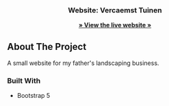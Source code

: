 <p align="center">
  <h3 align="center">Website: Vercaemst Tuinen</h3>

  <p align="center">
    <a href="https://vercaemsttuinen.web.app/"><strong>» View the live website »</strong></a>
  </p>
</p>

## About The Project

A small website for my father's landscaping business.

### Built With

* Bootstrap 5
